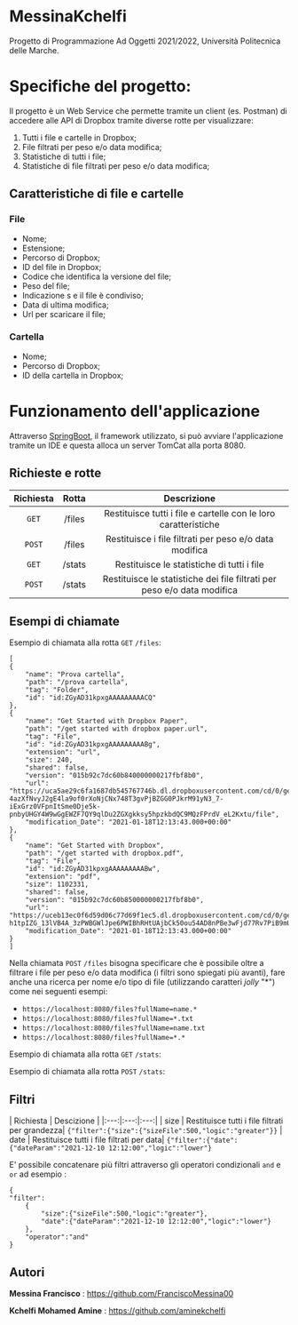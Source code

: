 # MessinaKchelfi
Progetto di Programmazione Ad Oggetti 2021/2022, Università Politecnica delle Marche.

# Specifiche del progetto:
Il progetto è un Web Service che permette tramite un client (es. Postman) di accedere alle API di Dropbox tramite diverse rotte per visualizzare:

1) Tutti i file e cartelle in Dropbox;
2) File filtrati per peso e/o data modifica;
3) Statistiche di tutti i file;
4) Statistiche di file filtrati per peso e/o data modifica;

## Caratteristiche di file e cartelle
### File
- Nome;
- Estensione;
- Percorso di Dropbox;
- ID del file in Dropbox;
- Codice che identifica la versione del file;
- Peso del file;
- Indicazione s e il file è condiviso;
- Data di ultima modifica;
- Url per scaricare il file;

### Cartella
- Nome;
- Percorso di Dropbox;
- ID della cartella in Dropbox;

# Funzionamento dell'applicazione
Attraverso [SpringBoot](https://spring.io/projects/spring-boot), il framework utilizzato, si può avviare l'applicazione tramite un IDE e questa alloca un server TomCat alla porta 8080. 
## Richieste e rotte

| Richiesta | Rotta | Descrizione |
|:---:|:---:|:---:|
| `GET` | /files | Restituisce tutti i file e cartelle con le loro caratteristiche |
| `POST` | /files | Restituisce i file filtrati per peso e/o data modifica |
| `GET` | /stats | Restituisce le statistiche di tutti i file |
| `POST` | /stats | Restituisce le statistiche dei file filtrati per peso e/o data modifica |

## Esempi di chiamate
Esempio di chiamata alla rotta `GET` `/files`:

	[
    {
        "name": "Prova cartella",
        "path": "/prova cartella",
        "tag": "Folder",
        "id": "id:ZGyAD31kpxgAAAAAAAAACQ"
    },
    {
        "name": "Get Started with Dropbox Paper",
        "path": "/get started with dropbox paper.url",
        "tag": "File",
        "id": "id:ZGyAD31kpxgAAAAAAAAABg",
        "extension": "url",
        "size": 240,
        "shared": false,
        "version": "015b92c7dc60b840000000217fbf8b0",
        "url": "https://uca5ae29c6fa1687db545767746b.dl.dropboxusercontent.com/cd/0/get/BcFU8zizU3_b8-4azXfNvyJ2gE4la9of0rXoNjCNx748T3gvPjBZGG0PJkrM91yN3_7-iExGrz0VFpnItSme0Dje5k-pnbyUHGY4W9wGgEWZF7QY9qlDu2ZGXgkksy5hpzkbdQC9MQzFPrdV_eL2Kxtu/file",
        "modification_Date": "2021-01-18T12:13:43.000+00:00"
    },
    {
        "name": "Get Started with Dropbox",
        "path": "/get started with dropbox.pdf",
        "tag": "File",
        "id": "id:ZGyAD31kpxgAAAAAAAAABw",
        "extension": "pdf",
        "size": 1102331,
        "shared": false,
        "version": "015b92c7dc60b850000000217fbf8b0",
        "url": "https://uceb13ec0f6d59d06c77d69f1ec5.dl.dropboxusercontent.com/cd/0/get/BcEBqckA3GC82A5c8VvLehWqB3cEEF8a-h1tpIZG_13lVB4A_3zPWBGWlJpe6PWIBhRHtUAjbCk50ou54AD8nPBe3wFjd77Rv7PiB9mU4Rfpml4RkaSA5TOi0sY4zS0iNDxIsEcK9_krMMj4DVaPM40h/file",
        "modification_Date": "2021-01-18T12:13:43.000+00:00"
    }
	]

Nella chiamata `POST` `/files` bisogna specificare che è possibile oltre a filtrare i file per peso e/o data modifica (i filtri sono spiegati più avanti), fare anche una ricerca per nome e/o tipo di file (utilizzando caratteri *jolly*  "*") come nei seguenti esempi:
- `https://localhost:8080/files?fullName=name.*`
- `https://localhost:8080/files?fullName=*.txt`
- `https://localhost:8080/files?fullName=name.txt`
- `https://localhost:8080/files?fullName=*.*`

Esempio di chiamata alla rotta `GET` `/stats`:

Esempio di chiamata alla rotta `POST` `/stats`:


## Filtri

| Richiesta | Descizione |
|:---:|:---:|:---:|
| size | Restituisce tutti i file filtrati per grandezza| 
`{"filter":{"size":{"sizeFile":500,"logic":"greater"}}`
| date |  Restituisce tutti i file filtrati per data|
`{"filter":{"date":{"dateParam":"2021-12-10 12:12:00","logic":"lower"}`

E' possibile concatenare più filtri attraverso gli operatori condizionali   `and`    e     `or`     ad esempio :

	{
    "filter":
	    {
	        "size":{"sizeFile":500,"logic":"greater"},
	        "date":{"dateParam":"2021-12-10 12:12:00","logic":"lower"}
    	},
    	"operator":"and"
	}



## Autori
**Messina Francisco** : https://github.com/FranciscoMessina00

**Kchelfi Mohamed Amine** : https://github.com/aminekchelfi
